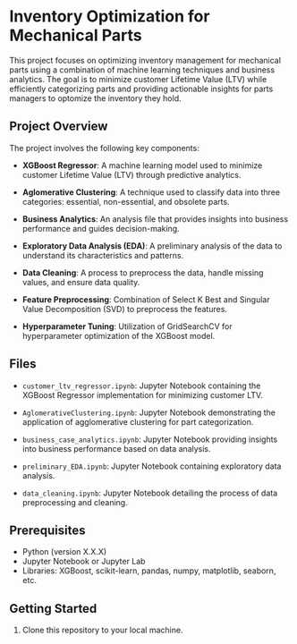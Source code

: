 # Inventory Optimization for Mechanical Parts

This project focuses on optimizing inventory management for mechanical parts using a combination of machine learning techniques and business analytics. The goal is to minimize customer Lifetime Value (LTV) while efficiently categorizing parts and providing actionable insights for parts managers to optomize the inventory they hold. 

## Project Overview

The project involves the following key components:

- **XGBoost Regressor**: A machine learning model used to minimize customer Lifetime Value (LTV) through predictive analytics.

- **Aglomerative Clustering**: A technique used to classify data into three categories: essential, non-essential, and obsolete parts.

- **Business Analytics**: An analysis file that provides insights into business performance and guides decision-making.

- **Exploratory Data Analysis (EDA)**: A preliminary analysis of the data to understand its characteristics and patterns.

- **Data Cleaning**: A process to preprocess the data, handle missing values, and ensure data quality.

- **Feature Preprocessing**: Combination of Select K Best and Singular Value Decomposition (SVD) to preprocess the features.

- **Hyperparameter Tuning**: Utilization of GridSearchCV for hyperparameter optimization of the XGBoost model.

## Files

- `customer_ltv_regressor.ipynb`: Jupyter Notebook containing the XGBoost Regressor implementation for minimizing customer LTV.

- `AglomerativeClustering.ipynb`: Jupyter Notebook demonstrating the application of agglomerative clustering for part categorization.

- `business_case_analytics.ipynb`: Jupyter Notebook providing insights into business performance based on data analysis.

- `preliminary_EDA.ipynb`: Jupyter Notebook containing exploratory data analysis.

- `data_cleaning.ipynb`: Jupyter Notebook detailing the process of data preprocessing and cleaning.


## Prerequisites

- Python (version X.X.X)
- Jupyter Notebook or Jupyter Lab
- Libraries: XGBoost, scikit-learn, pandas, numpy, matplotlib, seaborn, etc.

## Getting Started

1. Clone this repository to your local machine.

